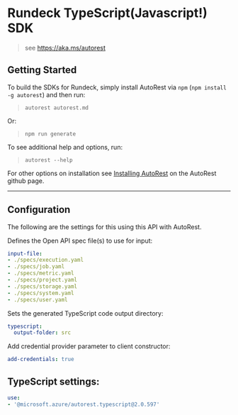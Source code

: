 Rundeck TypeScript(Javascript!) SDK
===================================
> see https://aka.ms/autorest

## Getting Started 
To build the SDKs for Rundeck, simply install AutoRest via `npm` (`npm install -g autorest`) and then run:
> `autorest autorest.md`

Or:
> `npm run generate`

To see additional help and options, run:
> `autorest --help`

For other options on installation see [Installing AutoRest](https://aka.ms/autorest/install) on the AutoRest github page.

---

## Configuration 
The following are the settings for this using this API with AutoRest.

Defines the Open API spec file(s) to use for input:
```yaml
input-file:
- ./specs/execution.yaml
- ./specs/job.yaml
- ./specs/metric.yaml
- ./specs/project.yaml
- ./specs/storage.yaml
- ./specs/system.yaml
- ./specs/user.yaml
```

Sets the generated TypeScript code output directory:
```yaml
typescript:
  output-folder: src
```

Add credential provider parameter to client constructor:
```yaml
add-credentials: true
```

## TypeScript settings:
```yaml $(typescript)
use:
- '@microsoft.azure/autorest.typescript@2.0.597'
```